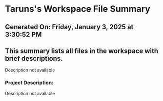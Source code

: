 # Taruns's Workspace File Summary
## Generated On: Friday, January 3, 2025 at 3:30:52 PM
This summary lists all files in the workspace with brief descriptions.
---
Description not available 
### Project Description:
 Description not available
